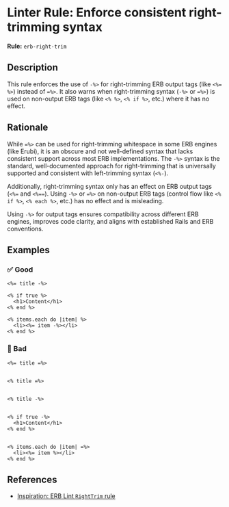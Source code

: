 # Linter Rule: Enforce consistent right-trimming syntax

**Rule:** `erb-right-trim`

## Description

This rule enforces the use of `-%>` for right-trimming ERB output tags (like `<%= %>`) instead of `=%>`. It also warns when right-trimming syntax (`-%>` or `=%>`) is used on non-output ERB tags (like `<% %>`, `<% if %>`, etc.) where it has no effect.

## Rationale

While `=%>` can be used for right-trimming whitespace in some ERB engines (like Erubi), it is an obscure and not well-defined syntax that lacks consistent support across most ERB implementations. The `-%>` syntax is the standard, well-documented approach for right-trimming that is universally supported and consistent with left-trimming syntax (`<%-`).

Additionally, right-trimming syntax only has an effect on ERB output tags (`<%=` and `<%==`). Using `-%>` or `=%>` on non-output ERB tags (control flow like `<% if %>`, `<% each %>`, etc.) has no effect and is misleading.

Using `-%>` for output tags ensures compatibility across different ERB engines, improves code clarity, and aligns with established Rails and ERB conventions.

## Examples

### ✅ Good

```erb
<%= title -%>

<% if true %>
  <h1>Content</h1>
<% end %>

<% items.each do |item| %>
  <li><%= item -%></li>
<% end %>
```

### 🚫 Bad

```erb
<%= title =%>


<% title =%>


<% title -%>


<% if true -%>
  <h1>Content</h1>
<% end %>


<% items.each do |item| =%>
  <li><%= item %></li>
<% end %>
```

## References

- [Inspiration: ERB Lint `RightTrim` rule](https://github.com/Shopify/erb_lint/blob/main/README.md#righttrim)
